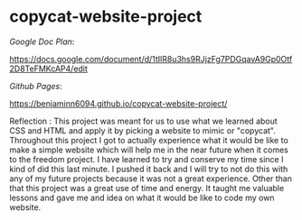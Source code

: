# copycat-website-project 


*Google Doc Plan*: 

https://docs.google.com/document/d/1tIlR8u3hs9RJjzFg7PDGqavA9Gp0Otf2D8TeFMKcAP4/edit
 
*Github Pages*: 

https://benjaminn6094.github.io/copycat-website-project/ 

Reflection : 
This project was meant for us to use what we learned about CSS and HTML and apply it by picking a website to mimic or "copycat". Throughout this project I got to actually experience what it would be like to make a simple website which will help me in the near future when it comes to the freedom project. I have learned to try and conserve my time since I kind of did this last minute. I pushed it back and I will try to not do this with any of my future projects because it was not a great experience. Other than that this project was a great use of time and energy. It taught me valuable lessons and gave me and idea on what it would be like to code my own website.

